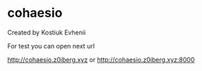 # cohaesio
Created by Kostiuk Evhenii

For test you can open next url

http://cohaesio.z0iberg.xyz
or
http://cohaesio.z0iberg.xyz:8000
